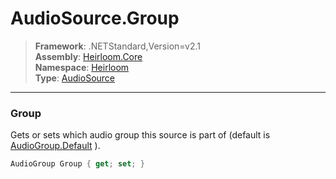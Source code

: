 # AudioSource.Group

> **Framework**: .NETStandard,Version=v2.1  
> **Assembly**: [Heirloom.Core][0]  
> **Namespace**: [Heirloom][0]  
> **Type**: [AudioSource][1]  

--------------------------------------------------------------------------------

### Group

Gets or sets which audio group this source is part of (default is [AudioGroup.Default][2] ).

```cs
AudioGroup Group { get; set; }
```

[0]: ../Heirloom.Core.md
[1]: Heirloom.AudioSource.md
[2]: Heirloom.AudioGroup.Default.md
